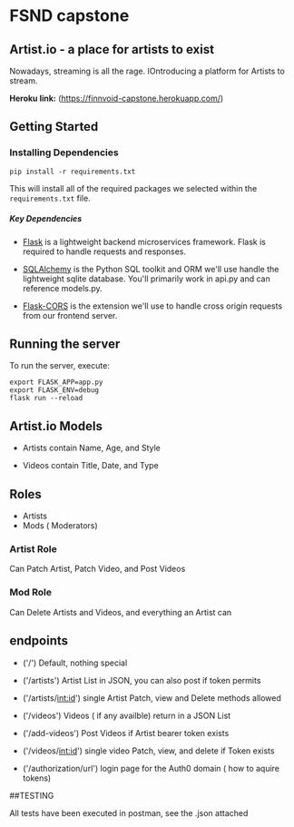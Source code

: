 # FSND capstone

## Artist.io - a place for artists to exist

Nowadays, streaming is all the rage. IOntroducing a platform for Artists to stream.


**Heroku link:** (https://finnvoid-capstone.herokuapp.com/)

## Getting Started

### Installing Dependencies
```
pip install -r requirements.txt
```

This will install all of the required packages we selected within the `requirements.txt` file.

##### Key Dependencies

- [Flask](http://flask.pocoo.org/) is a lightweight backend microservices framework. Flask is required to handle requests and responses.

- [SQLAlchemy](https://www.sqlalchemy.org/) is the Python SQL toolkit and ORM we'll use handle the lightweight sqlite database. You'll primarily work in api.py and can reference models.py.

- [Flask-CORS](https://flask-cors.readthedocs.io/en/latest/#) is the extension we'll use to handle cross origin requests from our frontend server.

## Running the server

To run the server, execute:

```
export FLASK_APP=app.py
export FLASK_ENV=debug
flask run --reload
```
## Artist.io Models

- Artists contain Name, Age, and Style

- Videos contain Title, Date, and Type

## Roles

- Artists
- Mods ( Moderators)

### Artist Role 

 Can Patch Artist, Patch Video, and Post Videos

 ### Mod Role

 Can Delete Artists and Videos, and everything an Artist can

  ## endpoints

-  ('/') Default, nothing special

- ('/artists') Artist List in JSON, you can also post if token permits

- ('/artists/<int:id>') single Artist Patch, view and Delete methods allowed 

- ('/videos') Videos ( if any availble) return in a JSON List

- ('/add-videos') Post Videos if Artist bearer token exists

- ('/videos/<int:id>') single video Patch, view, and delete if Token exists

- ('/authorization/url') login page for the Auth0 domain ( how to aquire tokens)

##TESTING

All tests have been executed in postman, see the .json attached
